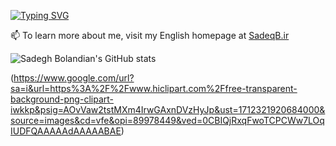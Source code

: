 [![Typing SVG](https://readme-typing-svg.demolab.com?font=Fira+Code&size=23&duration=2600&pause=2600&color=00F726&background=000000&random=false&width=500&lines=Hi%2C+I+am+MohammadSadegh+Bolandian+%F0%9F%98%89)](https://git.io/typing-svg)


📫 To learn more about me, visit my English homepage at [SadeqB.ir](https://SadeqB.ir)



![Sadegh Bolandian's GitHub stats](https://github-readme-stats.vercel.app/api?username=BolandianBolandian&show_icons=true&theme=tokyonight)


(https://www.google.com/url?sa=i&url=https%3A%2F%2Fwww.hiclipart.com%2Ffree-transparent-background-png-clipart-iwkkp&psig=AOvVaw2tstMXm4IrwGAxnDVzHyJp&ust=1712321920684000&source=images&cd=vfe&opi=89978449&ved=0CBIQjRxqFwoTCPCWw7LOqIUDFQAAAAAdAAAAABAE)

